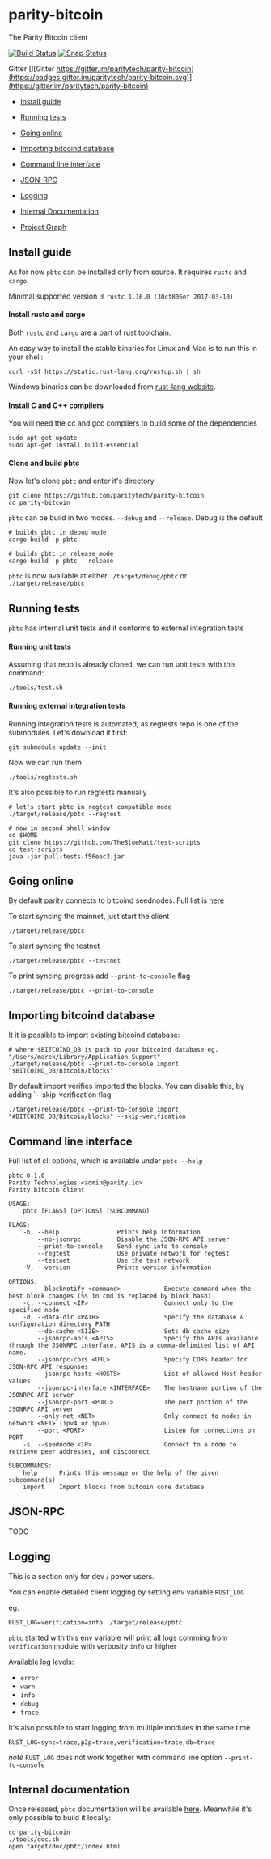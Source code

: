 # parity-bitcoin
The Parity Bitcoin client

[![Build Status][travis-image]][travis-url] [![Snap Status](https://build.snapcraft.io/badge/paritytech/parity-bitcoin.svg)](https://build.snapcraft.io/user/paritytech/parity-bitcoin)

Gitter [![Gitter https://gitter.im/paritytech/parity-bitcoin](https://badges.gitter.im/paritytech/parity-bitcoin.svg)](https://gitter.im/paritytech/parity-bitcoin)

- [Install guide](#install-guide)

- [Running tests](#running-tests)

- [Going online](#going-online)

- [Importing bitcoind database](#importing-bitcoind-database)

- [Command line interface](#command-line-interface)

- [JSON-RPC](#json-rpc)

- [Logging](#logging)

- [Internal Documentation](#internal-documentation)

- [Project Graph][graph]

[graph]: ./tools/graph.svg
[travis-image]: https://travis-ci.com/paritytech/parity-bitcoin.svg?token=DMFvZu71iaTbUYx9UypX&branch=master
[travis-url]: https://travis-ci.com/paritytech/parity-bitcoin
[doc-url]: https://paritytech.github.io/parity-bitcoin/pbtc/index.html

## Install guide

As for now `pbtc` can be installed only from source. It requires `rustc` and `cargo`.

Minimal supported version is `rustc 1.16.0 (30cf806ef 2017-03-10)`

#### Install rustc and cargo

Both `rustc` and `cargo` are a part of rust toolchain.

An easy way to install the stable binaries for Linux and Mac is to run this in your shell:

```
curl -sSf https://static.rust-lang.org/rustup.sh | sh
```

Windows binaries can be downloaded from [rust-lang website](https://www.rust-lang.org/en-US/downloads.html).

#### Install C and C++ compilers

You will need the cc and gcc compilers to build some of the dependencies

```
sudo apt-get update
sudo apt-get install build-essential
```

#### Clone and build pbtc

Now let's clone `pbtc` and enter it's directory

```
git clone https://github.com/paritytech/parity-bitcoin
cd parity-bitcoin
```

`pbtc` can be build in two modes. `--debug` and `--release`. Debug is the default

```
# builds pbtc in debug mode
cargo build -p pbtc
```

```
# builds pbtc in release mode
cargo build -p pbtc --release
```

`pbtc` is now available at either `./target/debug/pbtc` or `./target/release/pbtc`

## Running tests

`pbtc` has internal unit tests and it conforms to external integration tests

#### Running unit tests

Assuming that repo is already cloned, we can run unit tests with this command:

```
./tools/test.sh
```

#### Running external integration tests

Running integration tests is automated, as regtests repo is one of the submodules. Let's download it first:

```
git submodule update --init
```

Now we can run them

```
./tools/regtests.sh
```

It's also possible to run regtests manually

```
# let's start pbtc in regtest compatible mode
./target/release/pbtc --regtest

# now in second shell window
cd $HOME
git clone https://github.com/TheBlueMatt/test-scripts
cd test-scripts
java -jar pull-tests-f56eec3.jar

```

## Going online

By default parity connects to bitcoind seednodes. Full list is [here](./pbtc/seednodes.rs)

To start syncing the mainnet, just start the client

```
./target/release/pbtc
```

To start syncing the testnet

```
./target/release/pbtc --testnet
```

To print syncing progress add `--print-to-console` flag

```
./target/release/pbtc --print-to-console
```

## Importing bitcoind database

It it is possible to import existing bitcoind database:

```
# where $BITCOIND_DB is path to your bitcoind database eg. "/Users/marek/Library/Application Support"
./target/release/pbtc --print-to-console import "$BITCOIND_DB/Bitcoin/blocks"
```

By default import verifies imported the blocks. You can disable this, by adding `--skip-verification flag.

```
./target/release/pbtc --print-to-console import "#BITCOIND_DB/Bitcoin/blocks" --skip-verification
```

## Command line interface

Full list of cli options, which is available under `pbtc --help`

```
pbtc 0.1.0
Parity Technologies <admin@parity.io>
Parity bitcoin client

USAGE:
    pbtc [FLAGS] [OPTIONS] [SUBCOMMAND]

FLAGS:
    -h, --help                Prints help information
        --no-jsonrpc          Disable the JSON-RPC API server
        --print-to-console    Send sync info to console
        --regtest             Use private network for regtest
        --testnet             Use the test network
    -V, --version             Prints version information

OPTIONS:
        --blocknotify <command>            Execute command when the best block changes (%s in cmd is replaced by block hash)
    -c, --connect <IP>                     Connect only to the specified node
    -d, --data-dir <PATH>                  Specify the database & configuration directory PATH
        --db-cache <SIZE>                  Sets db cache size
        --jsonrpc-apis <APIS>              Specify the APIs available through the JSONRPC interface. APIS is a comma-delimited list of API name.
        --jsonrpc-cors <URL>               Specify CORS header for JSON-RPC API responses
        --jsonrpc-hosts <HOSTS>            List of allowed Host header values
        --jsonrpc-interface <INTERFACE>    The hostname portion of the JSONRPC API server
        --jsonrpc-port <PORT>              The port portion of the JSONRPC API server
        --only-net <NET>                   Only connect to nodes in network <NET> (ipv4 or ipv6)
        --port <PORT>                      Listen for connections on PORT
    -s, --seednode <IP>                    Connect to a node to retrieve peer addresses, and disconnect

SUBCOMMANDS:
    help      Prints this message or the help of the given subcommand(s)
    import    Import blocks from bitcoin core database
```

## JSON-RPC

TODO

## Logging

This is a section only for dev / power users.

You can enable detailed client logging by setting env variable `RUST_LOG`

eg.

```
RUST_LOG=verification=info ./target/release/pbtc
```

`pbtc` started with this env variable will print all logs comming from `verification` module with verbosity `info` or higher

Available log levels:

- `error`
- `warn`
- `info`
- `debug`
- `trace`

It's also possible to start logging from multiple modules in the same time

```
RUST_LOG=sync=trace,p2p=trace,verification=trace,db=trace
```

*note* `RUST_LOG` does not work together with command line option `--print-to-console`

## Internal documentation

Once released, `pbtc` documentation will be available [here][doc-url]. Meanwhile it's only possible to build it locally:

```
cd parity-bitcoin
./tools/doc.sh
open target/doc/pbtc/index.html
```
